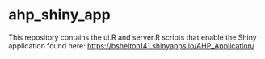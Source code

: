 # ahp_shiny_app
This repository contains the ui.R and server.R scripts that enable the Shiny application found here: https://bshelton141.shinyapps.io/AHP_Application/
